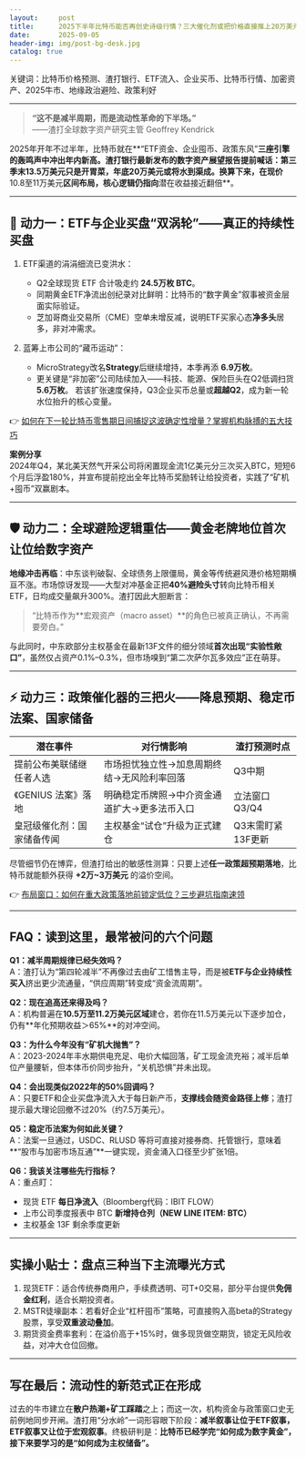 ```yaml
---
layout:     post
title:      2025下半年比特币能否再创史诗级行情？三大催化剂或把价格直接推上20万美元
date:       2025-09-05
header-img: img/post-bg-desk.jpg
catalog: true
---
```


关键词：比特币价格预测、渣打银行、ETF流入、企业买币、比特币行情、加密资产、2025牛市、地缘政治避险、政策利好

---

> **“这不是减半周期，而是流动性革命的下半场。”**  
> ——渣打全球数字资产研究主管 Geoffrey Kendrick

2025年开年不过半年，比特币就在**“ETF资金、企业囤币、政策东风”**三座引擎的轰鸣声中冲出年内新高。渣打银行最新发布的数字资产展望报告提前喊话：第三季末13.5万美元只是开胃菜，年底20万美元或将水到渠成。换算下来，在现价**10.8至11万美元**区间布局，核心逻辑仍指向**潜在收益接近翻倍**。

---

## 🚀 动力一：ETF与企业买盘“双涡轮”——真正的持续性买盘

1. ETF渠道的涓涓细流已变洪水：
   - Q2全球现货 ETF 合计吸走约 **24.5万枚 BTC**。
   - 同期黄金ETF净流出创纪录对比鲜明：比特币的“数字黄金”叙事被资金层面实际验证。
   - 芝加哥商业交易所（CME）空单未增反减，说明ETF买家心态**净多头**居多，非对冲需求。

2. 蓝筹上市公司的“藏币运动”：
   - MicroStrategy改名**Strategy**后继续增持，本季再添 **6.9万枚**。
   - 更关键是“非加密”公司陆续加入——科技、能源、保险巨头在Q2低调扫货**5.6万枚**。
     若该扩张速度保持，Q3企业买币总量或**超越Q2**，成为新一轮水位抬升的核心变量。

👉 [如何在下一轮比特币零售期日间捕捉这波确定性增量？掌握机构脉搏的五大技巧](https://okxdog.com/)

**案例分享**  
2024年Q4，某北美天然气开采公司将闲置现金流1亿美元分三次买入BTC，短短6个月后浮盈180%，并宣布提前挖出全年比特币奖励转让给投资者，实践了“矿机+囤币”双赢剧本。

---

## 🛡 动力二：全球避险逻辑重估——黄金老牌地位首次让位给数字资产

**地缘冲击再临**：中东谈判破裂、全球债务上限僵局，黄金等传统避风港价格短期横亘不涨。市场惊讶发现——大型对冲基金正把**40%避险头寸**转向比特币相关ETF，日均成交量飙升300%。渣打因此大胆断言：

> “比特币作为**宏观资产（macro asset）**的角色已被真正确认，不再需要旁白。”

与此同时，中东欧部分主权基金在最新13F文件的细分领域**首次出现“实验性敞口”**，虽然仅占资产0.1%–0.3%，但市场嗅到“第二次萨尔瓦多效应”正在萌芽。

---

## ⚡ 动力三：政策催化器的三把火——降息预期、稳定币法案、国家储备

| 潜在事件 | 对行情影响 | 渣打预测时点 |
| --- | --- | --- |
| 提前公布美联储继任者人选 | 市场担忧独立性→加息周期终结→无风险利率回落 | Q3中期 |
| 《GENIUS 法案》落地 | 明确稳定币牌照→中介资金通道扩大→更多法币入口 | 立法窗口Q3/Q4 |
| 皇冠级催化剂：国家储备传闻 | 主权基金“试仓”升级为正式建仓 | Q3末需盯紧13F更新 |

尽管细节仍在博弈，但渣打给出的敏感性测算：只要上述**任一政策超预期落地**，比特币就能额外获得 **+2万~3万美元** 的溢价空间。

👉 [布局窗口：如何在重大政策落地前锁定低位？三步避坑指南速领](https://okxdog.com/)

---

## FAQ：读到这里，最常被问的六个问题

**Q1：减半周期规律已经失效吗？**  
A：渣打认为“第四轮减半”不再像过去由矿工惜售主导，而是被**ETF与企业持续性买入**挤出更少流通量，“供应周期”转变成“资金流周期”。

**Q2：现在追高还来得及吗？**  
A：机构普遍在**10.5万至11.2万美元区域**建仓，若你在11.5万美元以下逐步加仓，仍有**年化预期收益＞65%**的对冲空间。

**Q3：为什么今年没有“矿机大抛售”？**  
A：2023-2024年丰水期供电充足、电价大幅回落，矿工现金流充裕；减半后单位产量腰斩，但本体币价同步抬升，“关机恐惧”并未出现。

**Q4：会出现类似2022年的50%回调吗？**  
A：只要ETF和企业买盘净流入大于每日新产币，**支撑线会随资金路径上修**；渣打提示最大理论回撤不过20%（约7.5万美元）。

**Q5：稳定币法案为何如此关键？**  
A：法案一旦通过，USDC、RLUSD 等将可直接对接券商、托管银行，意味着**“股市与加密市场互通”**一键实现，资金涌入口径至少扩张1倍。

**Q6：我该关注哪些先行指标？**  
A：重点盯：  
   - 现货 ETF **每日净流入**（Bloomberg代码：IBIT FLOW）  
   - 上市公司季度报表中 BTC **新增持仓列（NEW LINE ITEM: BTC）**  
   - 主权基金 13F 剩余季度更新

---

## 实操小贴士：盘点三种当下主流曝光方式

1. 现货ETF：适合传统券商用户，手续费透明、可T+0交易，部分平台提供**免佣金红利**，适合长期投资者。
2. MSTR徒壕副本：若看好企业“杠杆囤币”策略，可直接购入高beta的Strategy股票，享受**双重波动叠加**。
3. 期货资金费率套利：在溢价高于+15%时，做多现货做空期货，锁定无风险收益，对冲大仓位回撤。

---

## 写在最后：流动性的新范式正在形成

过去的牛市建立在**散户热潮+矿工踩踏**之上；而这一次，机构资金与政策窗口史无前例地同步开闸。渣打用“分水岭”一词形容眼下阶段：**减半叙事让位于ETF叙事，ETF叙事又让位于宏观叙事**。终极研判是：**比特币已经学完“如何成为数字黄金”，接下来要学习的是“如何成为主权储备”。**